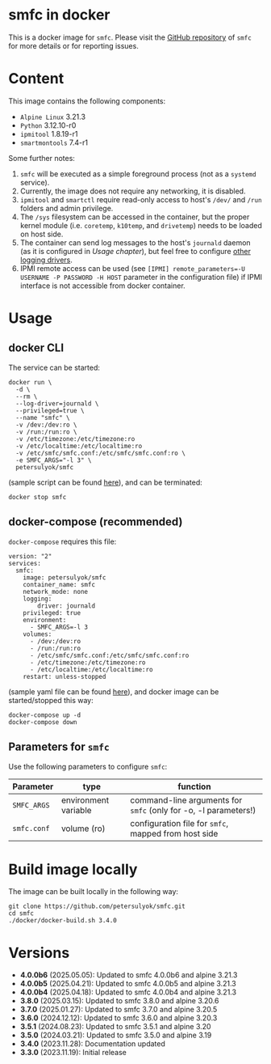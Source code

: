 # smfc in docker
This is a docker image for `smfc`. Please visit the [GitHub repository](https://github.com/petersulyok/smfc) of `smfc` for more details or for reporting issues.

# Content
This image contains the following components: 
- `Alpine Linux` 3.21.3
- `Python` 3.12.10-r0
- `ipmitool` 1.8.19-r1
- `smartmontools` 7.4-r1

Some further notes:
  1. `smfc` will be executed as a simple foreground process (not as a `systemd` service).
  2. Currently, the image does not require any networking, it is disabled.
  3. `ipmitool` and `smartctl` require read-only access to host's `/dev/` and `/run` folders and admin privilege.
  4. The `/sys` filesystem can be accessed in the container, but the proper kernel module (i.e. `coretemp`, `k10temp`, and `drivetemp`) needs to be loaded on host side.
  5. The container can send log messages to the host's `journald` daemon (as it is configured in _Usage chapter_), but feel free to configure [other logging drivers](https://docs.docker.com/config/containers/logging/configure/).
  6. IPMI remote access can be used (see `[IPMI] remote_parameters=-U USERNAME -P PASSWORD -H HOST` parameter in the configuration file) if IPMI interface is not accessible from docker container.

# Usage 

## docker CLI
The service can be started:
```
docker run \
  -d \
  --rm \
  --log-driver=journald \
  --privileged=true \
  --name "smfc" \
  -v /dev:/dev:ro \
  -v /run:/run:ro \
  -v /etc/timezone:/etc/timezone:ro
  -v /etc/localtime:/etc/localtime:ro
  -v /etc/smfc/smfc.conf:/etc/smfc/smfc.conf:ro \
  -e SMFC_ARGS="-l 3" \
  petersulyok/smfc
```
(sample script can be found [here](https://github.com/petersulyok/smfc/blob/main/docker/docker-start.sh)), 
and can be terminated:
```
docker stop smfc  
```

## docker-compose (recommended)
`docker-compose` requires this file:
```
version: "2"
services:
  smfc:
    image: petersulyok/smfc
    container_name: smfc
    network_mode: none
    logging:
        driver: journald
    privileged: true
    environment:
      - SMFC_ARGS=-l 3
    volumes:
      - /dev:/dev:ro
      - /run:/run:ro
      - /etc/smfc/smfc.conf:/etc/smfc/smfc.conf:ro
      - /etc/timezone:/etc/timezone:ro
      - /etc/localtime:/etc/localtime:ro
    restart: unless-stopped
```
(sample yaml file can be found [here](https://github.com/petersulyok/smfc/blob/main/docker/docker-compose.yaml)), 
and docker image can be started/stopped this way:
```commandline
docker-compose up -d
docker-compose down
```

## Parameters for `smfc`
Use the following parameters to configure `smfc`:

| Parameter   | type                 | function                                                        |
|-------------|----------------------|-----------------------------------------------------------------|
| `SMFC_ARGS` | environment variable | command-line arguments for `smfc` (only for -o, -l parameters!) |
| `smfc.conf` | volume (ro)          | configuration file for `smfc`, mapped from host side            |

# Build image locally
The image can be built locally in the following way:
```commandline
git clone https://github.com/petersulyok/smfc.git
cd smfc
./docker/docker-build.sh 3.4.0 
```

# Versions
  - **4.0.0b6** (2025.05.05): Updated to smfc 4.0.0b6 and alpine 3.21.3
  - **4.0.0b5** (2025.04.21): Updated to smfc 4.0.0b5 and alpine 3.21.3
  - **4.0.0b4** (2025.04.18): Updated to smfc 4.0.0b4 and alpine 3.21.3
  - **3.8.0** (2025.03.15): Updated to smfc 3.8.0 and alpine 3.20.6
  - **3.7.0** (2025.01.27): Updated to smfc 3.7.0 and alpine 3.20.5 
  - **3.6.0** (2024.12.12): Updated to smfc 3.6.0 and alpine 3.20.3
  - **3.5.1** (2024.08.23): Updated to smfc 3.5.1 and alpine 3.20
  - **3.5.0** (2024.03.21): Updated to smfc 3.5.0 and alpine 3.19
  - **3.4.0** (2023.11.28): Documentation updated 
  - **3.3.0** (2023.11.19): Initial release
